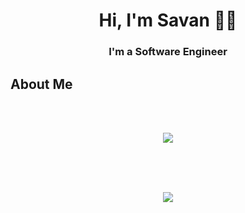<h1 align="center">Hi, I'm Savan 👨‍💻</h1>
<h3 align="center">I'm a Software Engineer</h3>

## About Me

<br/><br/>

  <div align="center">
    <img src="https://github-readme-stats.vercel.app/api?username=SavanCvijetic&count_private=true&show_icons=true">
  </div>

  <br/><br/><br/>

  <div align="center">
    <img src="https://github-readme-stats.vercel.app/api/top-langs/?username=SavanCvijetic&langs_count=5">
  </div>



<!--
**1H0/1H0** is a ✨ _special_ ✨ repository because its `README.md` (this file) appears on your GitHub profile.

Here are some ideas to get you started:

- 🔭 I’m currently working on ...
- 🌱 I’m currently learning ...
- 👯 I’m looking to collaborate on ...
- 🤔 I’m looking for help with ...
- 💬 Ask me about ...
- 📫 How to reach me: ...
- 😄 Pronouns: ...
- ⚡ Fun fact: ...
-->

<!--
https://dev.to/supritha/how-to-have-an-awesome-github-profile-1969
-->
